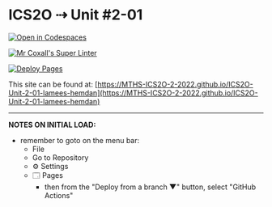 # ICS2O ⇢ Unit #2-01

[![Open in Codespaces](https://classroom.github.com/assets/launch-codespace-f4981d0f882b2a3f0472912d15f9806d57e124e0fc890972558857b51b24a6f9.svg)](https://classroom.github.com/open-in-codespaces?assignment_repo_id=10409893)

[![Mr Coxall's Super Linter](https://github.com/MTHS-ICS2O-2-2022/ICS2O-Unit-2-01-lamees-hemdan/workflows/Mr%20Coxall's%20Super%20Linter/badge.svg)](https://github.com/MTHS-ICS2O-2-2022/ICS2O-Unit-2-01-lamees-hemdan/actions)

[![Deploy Pages](https://github.com/MTHS-ICS2O-2-2022/ICS2O-Unit-2-01-lamees-hemdan/workflows/Deploy%20Pages/badge.svg)](https://github.com/MTHS-ICS2O-2-2022/ICS2O-Unit-2-01-lamees-hemdan/actions)

This site can be found at: [https://MTHS-ICS2O-2-2022.github.io/ICS2O-Unit-2-01-lamees-hemdan](https://MTHS-ICS2O-2-2022.github.io/ICS2O-Unit-2-01-lamees-hemdan)

---

**NOTES ON INITIAL LOAD:**
- remember to goto on the menu bar:
  - File
  - Go to Repository
  - ⚙ Settings
  - 🗔 Pages
    - then from the "Deploy from a branch ▼" button, select "GitHub Actions"

